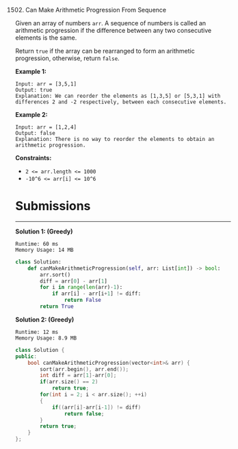 1502. Can Make Arithmetic Progression From Sequence

Given an array of numbers `arr`. A sequence of numbers is called an arithmetic progression if the difference between any two consecutive elements is the same.

Return `true` if the array can be rearranged to form an arithmetic progression, otherwise, return `false`.

 

**Example 1:**
```
Input: arr = [3,5,1]
Output: true
Explanation: We can reorder the elements as [1,3,5] or [5,3,1] with differences 2 and -2 respectively, between each consecutive elements.
```

**Example 2:**
```
Input: arr = [1,2,4]
Output: false
Explanation: There is no way to reorder the elements to obtain an arithmetic progression.
```

**Constraints:**

* `2 <= arr.length <= 1000`
* `-10^6 <= arr[i] <= 10^6`

# Submissions
---
**Solution 1: (Greedy)**
```
Runtime: 60 ms
Memory Usage: 14 MB
```
```python
class Solution:
    def canMakeArithmeticProgression(self, arr: List[int]) -> bool:
        arr.sort()
        diff = arr[0] - arr[1]
        for i in range(len(arr)-1):
            if arr[i] - arr[i+1] != diff:
                return False
        return True
```

**Solution 2: (Greedy)**
```
Runtime: 12 ms
Memory Usage: 8.9 MB
```
```c++
class Solution {
public:
    bool canMakeArithmeticProgression(vector<int>& arr) {
        sort(arr.begin(), arr.end());
        int diff = arr[1]-arr[0];
        if(arr.size() == 2)
            return true;
        for(int i = 2; i < arr.size(); ++i)
        {
            if((arr[i]-arr[i-1]) != diff)
                return false;
        }
        return true;
    }
};
```